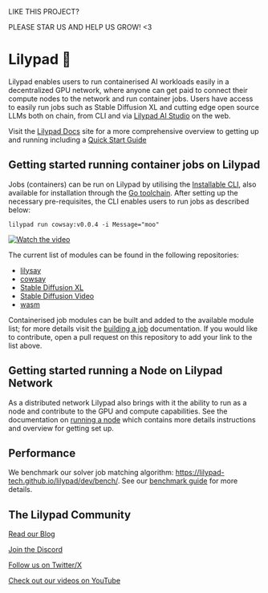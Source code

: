 LIKE THIS PROJECT?

PLEASE STAR US AND HELP US GROW! <3

# Lilypad 🍃

Lilypad enables users to run containerised AI workloads easily in a decentralized GPU network, where anyone can get paid to connect their compute nodes to the network and run container jobs. Users have access to easily run jobs such as Stable Diffusion XL and cutting edge open source LLMs both on chain, from CLI and via [Lilypad AI Studio](https://app.lilypad.tech) on the web.

Visit the [Lilypad Docs](https://docs.lilypad.tech/) site for a more comprehensive overview to getting up and running including a [Quick Start Guide](https://lilypad.team/quickstart)

## Getting started running container jobs on Lilypad

Jobs (containers) can be run on Lilypad by utilising the [Installable CLI](https://lilypad.team/cli), also available for installation through the [Go toolchain](https://lilypad.team/cligo). After setting up the necessary pre-requisites, the CLI enables users to run jobs as described below:

```
lilypad run cowsay:v0.0.4 -i Message="moo"
```

[![Watch the video](https://img.youtube.com/vi/Ep9ML9h8DTE/0.jpg)](https://www.youtube.com/watch?v=Ep9ML9h8DTE)

The current list of modules can be found in the following repositories:


* [lilysay](https://github.com/Lilypad-Tech/lilypad-module-lilysay)
* [cowsay](https://github.com/lilypad-tech/lilypad-module-cowsay)
* [Stable Diffusion XL](https://github.com/Lilypad-Tech/lilypad-module-sdxl-pipeline/)
* [Stable Diffusion Video](https://github.com/Lilypad-Tech/lilypad-module-sdv-pipeline)
* [wasm](https://github.com/lilypad-tech/lilypad-module-wasm)

Containerised job modules can be built and added to the available module list; for more details visit the [building a job](https://lilypad.team/building) documentation. If you would like to contribute, open a pull request on this repository to add your link to the list above.

## Getting started running a Node on Lilypad Network

As a distributed network Lilypad also brings with it the ability to run as a node and contribute to the GPU and compute capabilities. See the documentation on [running a node](https://lilypad.team/node) which contains more details instructions and overview for getting set up.

## Performance

We benchmark our solver job matching algorithm: https://lilypad-tech.github.io/lilypad/dev/bench/. See our [benchmark guide](./LOCAL_DEVELOPMENT.md#benchmarks) for more details.

## The Lilypad Community

[Read our Blog](https://lilypad.team/blog)

[Join the Discord](https://lilypad.team/discord)

[Follow us on Twitter/X](https://lilypad.team/x)

[Check out our videos on YouTube](https://lilypad.team/youtube)
